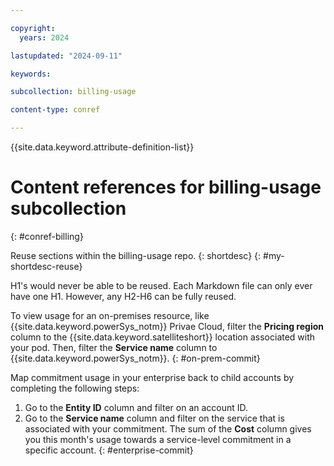 ```yaml
---

copyright:
  years: 2024

lastupdated: "2024-09-11"

keywords:

subcollection: billing-usage

content-type: conref

---
```


{{site.data.keyword.attribute-definition-list}}

# Content references for billing-usage subcollection
{: #conref-billing}

Reuse sections within the billing-usage repo.
{: shortdesc}
{: #my-shortdesc-reuse}

H1's would never be able to be reused. Each Markdown file can only ever have one H1. However, any H2-H6 can be fully reused.


To view usage for an on-premises resource, like {{site.data.keyword.powerSys_notm}} Privae Cloud, filter the **Pricing region** column to the {{site.data.keyword.satelliteshort}} location associated with your pod. Then, filter the **Service name** column to {{site.data.keyword.powerSys_notm}}.
{: #on-prem-commit}

Map commitment usage in your enterprise back to child accounts by completing the following steps:
1. Go to the **Entity ID** column and filter on an account ID.
1. Go to the **Service name** column and filter on the service that is associated with your commitment. The sum of the **Cost** column gives you this month's usage towards a service-level commitment in a specific account.
{: #enterprise-commit}
